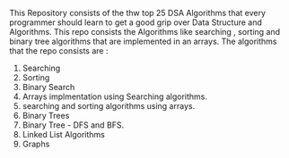 This Repository consists of the thw top 25 DSA Algorithms that every programmer should learn to get a good grip over Data Structure and Algorithms.
This repo consists the Algorithms like searching , sorting and binary tree algorithms that are implemented in an arrays.
The algorithms that the repo consists are :
1) Searching
2) Sorting
3) Binary Search
4) Arrays implmentation using Searching algorithms.
5) searching and sorting algorithms using arrays.
6) Binary Trees
7) Binary Tree - DFS and BFS.
8) Linked List Algorithms
9) Graphs
